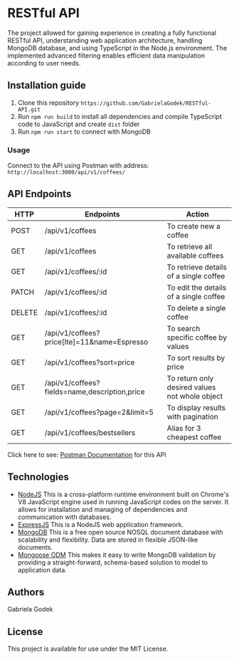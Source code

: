 # RESTful API

The project allowed for gaining experience in creating a fully functional RESTful API, understanding web application architecture, handling MongoDB database, and using TypeScript in the Node.js environment. The implemented advanced filtering enables efficient data manipulation according to user needs.

## Installation guide

1. Clone this repository `https://github.com/GabrielaGodek/RESTful-API.git`
2. Run `npm run build` to install all dependencies and compile TypeScript code to JavaScript and create `dist` folder
3. Run `npm run start` to connect with MongoDB

### Usage

Connect to the API using Postman with address: `http://localhost:3000/api/v1/coffees/`

## API Endpoints

| HTTP   | Endpoints                                     | Action                                         |
| ------ | --------------------------------------------- | ---------------------------------------------- |
| POST   | /api/v1/coffees                               | To create new a coffee                         |
| GET    | /api/v1/coffees                               | To retrieve all available coffees              |
| GET    | /api/v1/coffees/:id                           | To retrieve details of a single coffee         |
| PATCH  | /api/v1/coffees/:id                           | To edit the details of a single coffee         |
| DELETE | /api/v1/coffees/:id                           | To delete a single coffee                      |
| GET    | /api/v1/coffees?price[lte]=11&name=Espresso   | To search specific coffee by values            |
| GET    | /api/v1/coffees?sort=price                    | To sort results by price                       |
| GET    | /api/v1/coffees?fields=name,description,price | To return only desired values not whole object |
| GET    | /api/v1/coffees?page=2&limit=5                | To display results with pagination             |
| GET    | /api/v1/coffees/bestsellers                   | Alias for 3 cheapest coffee                    |

Click here to see: [Postman Documentation](https://documenter.getpostman.com/view/29979715/2s9YXpWJpp) for this API

## Technologies

- [NodeJS](https://nodejs.org/) This is a cross-platform runtime environment built on Chrome's V8 JavaScript engine used in running JavaScript codes on the server. It allows for installation and managing of dependencies and communication with databases.
- [ExpressJS](https://www.expresjs.org/) This is a NodeJS web application framework.
- [MongoDB](https://www.mongodb.com/) This is a free open source NOSQL document database with scalability and flexibility. Data are stored in flexible JSON-like documents.
- [Mongoose ODM](https://mongoosejs.com/) This makes it easy to write MongoDB validation by providing a straight-forward, schema-based solution to model to application data.

## Authors

Gabriela Godek

## License

This project is available for use under the MIT License.
